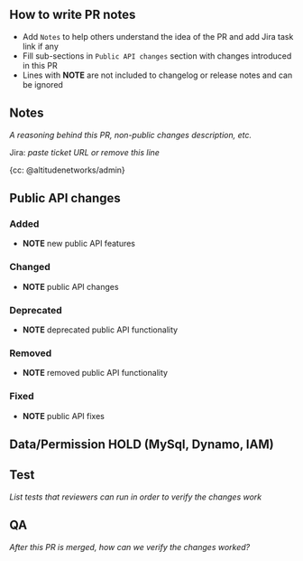 ## How to write PR notes

- Add `Notes` to help others understand the idea of the PR and add Jira task link if any
- Fill sub-sections in `Public API changes` section with changes introduced in this PR
- Lines with **NOTE** are not included to changelog or release notes and can be ignored

## Notes

*A reasoning behind this PR, non-public changes description, etc.*

Jira: *paste ticket URL or remove this line*

{cc: @altitudenetworks/admin}

## Public API changes

### Added

- **NOTE** new public API features

### Changed

- **NOTE** public API changes

### Deprecated

- **NOTE** deprecated public API functionality

### Removed

- **NOTE** removed public API functionality

### Fixed

- **NOTE** public API fixes

## Data/Permission HOLD (MySql, Dynamo, IAM)

##  Test

*List tests that reviewers can run in order to verify the changes work*

## QA

*After this PR is merged, how can we verify the changes worked?*
